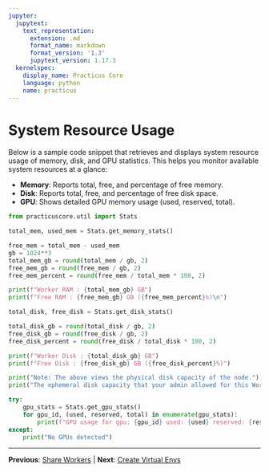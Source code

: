 ```yaml
---
jupyter:
  jupytext:
    text_representation:
      extension: .md
      format_name: markdown
      format_version: '1.3'
      jupytext_version: 1.17.3
  kernelspec:
    display_name: Practicus Core
    language: python
    name: practicus
---
```


# System Resource Usage

Below is a sample code snippet that retrieves and displays system resource usage of memory, disk, and GPU statistics. This helps you monitor available system resources at a glance:

- **Memory**: Reports total, free, and percentage of free memory.
- **Disk**: Reports total, free, and percentage of free disk space.
- **GPU**: Shows detailed GPU memory usage (used, reserved, total).

```python
from practicuscore.util import Stats

total_mem, used_mem = Stats.get_memory_stats()

free_mem = total_mem - used_mem
gb = 1024**3
total_mem_gb = round(total_mem / gb, 2)
free_mem_gb = round(free_mem / gb, 2)
free_mem_percent = round(free_mem / total_mem * 100, 2)

print(f"Worker RAM : {total_mem_gb} GB")
print(f"Free RAM : {free_mem_gb} GB ({free_mem_percent}%)\n")

total_disk, free_disk = Stats.get_disk_stats()

total_disk_gb = round(total_disk / gb, 2)
free_disk_gb = round(free_disk / gb, 2)
free_disk_percent = round(free_disk / total_disk * 100, 2)

print(f"Worker Disk : {total_disk_gb} GB")
print(f"Free Disk : {free_disk_gb} GB ({free_disk_percent}%)")

print("Note: The above views the physical disk capacity of the node.")
print("The ephemeral disk capacity that your admin allowed for this Worker can be lower.\n")

try:
    gpu_stats = Stats.get_gpu_stats()
    for gpu_id, (used, reserved, total) in enumerate(gpu_stats):
        print(f"GPU usage for gpu: {gpu_id} used: {used} reserved: {reserved} total: {total}")
except:
    print("No GPUs detected")
```


---

**Previous**: [Share Workers](share-workers.md) | **Next**: [Create Virtual Envs](create-virtual-envs.md)
